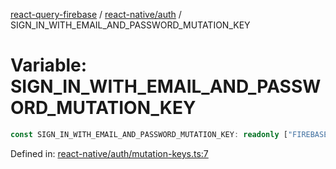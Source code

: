 [react-query-firebase](../../../modules.md) / [react-native/auth](../index.md) / SIGN\_IN\_WITH\_EMAIL\_AND\_PASSWORD\_MUTATION\_KEY

# Variable: SIGN\_IN\_WITH\_EMAIL\_AND\_PASSWORD\_MUTATION\_KEY

```ts
const SIGN_IN_WITH_EMAIL_AND_PASSWORD_MUTATION_KEY: readonly ["FIREBASE", "AUTH", "SIGN_IN_WITH_EMAIL_AND_PASSWORD_MUTATION"];
```

Defined in: [react-native/auth/mutation-keys.ts:7](https://github.com/vpishuk/react-query-firebase/blob/43c0734068a570cd646254bb366ccd8007f7dfed/react-native/auth/mutation-keys.ts#L7)
